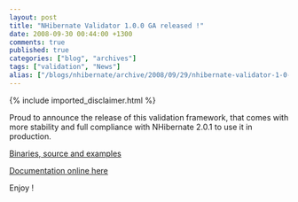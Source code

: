 ```yaml
---
layout: post
title: "NHibernate Validator 1.0.0 GA released !"
date: 2008-09-30 00:44:00 +1300
comments: true
published: true
categories: ["blog", "archives"]
tags: ["validation", "News"]
alias: ["/blogs/nhibernate/archive/2008/09/29/nhibernate-validator-1-0-0-ga-released.aspx"]
---
```

<!-- more -->
{% include imported_disclaimer.html %}
<p>Proud to announce the release of this validation framework, that comes with more stability and full compliance with NHibernate 2.0.1 to use it in production.</p>
<p><a href="http://sourceforge.net/project/showfiles.php?group_id=216446&amp;package_id=275108">Binaries, source and examples</a></p>
<p><a href="/wikis/validator10/default.aspx">Documentation online here</a></p>
<p>Enjoy !</p>
